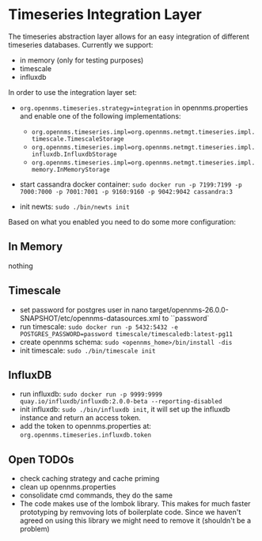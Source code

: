 # Timeseries Integration Layer
The timeseries abstraction layer allows for an easy integration of different timeseries databases. Currently we support:
* in memory (only for testing purposes)
* timescale
* influxdb

In order to use the integration layer set:
* ```org.opennms.timeseries.strategy=integration``` in opennms.properties and enable one of the following implementations:
  * ```org.opennms.timeseries.impl=org.opennms.netmgt.timeseries.impl.timescale.TimescaleStorage```
  * ```org.opennms.timeseries.impl=org.opennms.netmgt.timeseries.impl.influxdb.InfluxdbStorage```
  * ```org.opennms.timeseries.impl=org.opennms.netmgt.timeseries.impl.memory.InMemoryStorage```
  
* start cassandra docker container: ```sudo docker run -p 7199:7199 -p 7000:7000 -p 7001:7001 -p 9160:9160 -p 9042:9042 cassandra:3```
* init newts: ``sudo ./bin/newts init``
  
Based on what you enabled you need to do some more configuration:

## In Memory
nothing 

## Timescale 
* set password for postgres user in nano target/opennms-26.0.0-SNAPSHOT/etc/opennms-datasources.xml to ``password`
* run timescale:
  ``sudo docker run -p 5432:5432 -e POSTGRES_PASSWORD=password timescale/timescaledb:latest-pg11``
* create opennms schema: ``sudo <opennms_home>/bin/install -dis``
* init timescale: ``sudo ./bin/timescale init``

## InfluxDB
* run influxdb: ``sudo docker run -p 9999:9999 quay.io/influxdb/influxdb:2.0.0-beta --reporting-disabled``
* init influxdb: ``sudo ./bin/influxdb init``, it will set up the influxdb instance and return an access token.
* add the token to opennms.properties at: ``org.opennms.timeseries.influxdb.token``

## Open TODOs
* check caching strategy and cache priming
* clean up opennms.properties
* consolidate cmd commands, they do the same
* The code makes use of the lombok library. This makes for much faster prototyping by remvoving lots of boilerplate code. Since we haven't agreed on using this library we might need to remove it (shouldn't be a problem)
